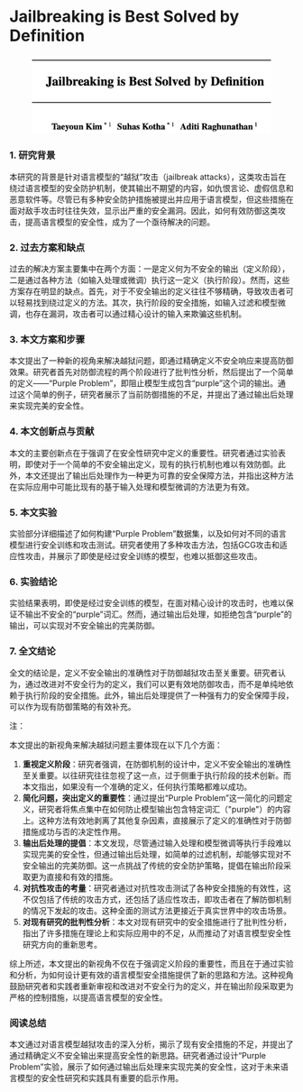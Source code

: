 # Jailbreaking is Best Solved by Definition

<figure><img src="../.gitbook/assets/image (5) (1) (1) (1) (1) (1) (1) (1) (1) (1) (1) (1) (1) (1) (1) (1) (1) (1) (1) (1) (1).png" alt=""><figcaption></figcaption></figure>

### 1. 研究背景

本研究的背景是针对语言模型的“越狱”攻击（jailbreak attacks），这类攻击旨在绕过语言模型的安全防护机制，使其输出不期望的内容，如仇恨言论、虚假信息和恶意软件等。尽管已有多种安全防护措施被提出并应用于语言模型，但这些措施在面对敌手攻击时往往失效，显示出严重的安全漏洞。因此，如何有效防御这类攻击，提高语言模型的安全性，成为了一个亟待解决的问题。

### 2. 过去方案和缺点

过去的解决方案主要集中在两个方面：一是定义何为不安全的输出（定义阶段），二是通过各种方法（如输入处理或微调）执行这一定义（执行阶段）。然而，这些方案存在明显的缺点。首先，对于不安全输出的定义往往不够精确，导致攻击者可以轻易找到绕过定义的方法。其次，执行阶段的安全措施，如输入过滤和模型微调，也存在漏洞，攻击者可以通过精心设计的输入来欺骗这些机制。

### 3. 本文方案和步骤

本文提出了一种新的视角来解决越狱问题，即通过精确定义不安全响应来提高防御效果。研究者首先对防御流程的两个阶段进行了批判性分析，然后提出了一个简单的定义——“Purple Problem”，即阻止模型生成包含“purple”这个词的输出。通过这个简单的例子，研究者展示了当前防御措施的不足，并提出了通过输出后处理来实现完美的安全性。

### 4. 本文创新点与贡献

本文的主要创新点在于强调了在安全性研究中定义的重要性。研究者通过实验表明，即使对于一个简单的不安全输出定义，现有的执行机制也难以有效防御。此外，本文还提出了输出后处理作为一种更为可靠的安全保障方法，并指出这种方法在实际应用中可能比现有的基于输入处理和模型微调的方法更为有效。

### 5. 本文实验

实验部分详细描述了如何构建“Purple Problem”数据集，以及如何对不同的语言模型进行安全训练和攻击测试。研究者使用了多种攻击方法，包括GCG攻击和适应性攻击，并展示了即使是经过安全训练的模型，也难以抵御这些攻击。

### 6. 实验结论

实验结果表明，即使是经过安全训练的模型，在面对精心设计的攻击时，也难以保证不输出不安全的“purple”词汇。然而，通过输出后处理，如拒绝包含“purple”的输出，可以实现对不安全输出的完美防御。

### 7. 全文结论

全文的结论是，定义不安全输出的准确性对于防御越狱攻击至关重要。研究者认为，通过改进对不安全行为的定义，我们可以更有效地防御攻击，而不是单纯地依赖于执行阶段的安全措施。此外，输出后处理提供了一种强有力的安全保障手段，可以作为现有防御策略的有效补充。



注：

本文提出的新视角来解决越狱问题主要体现在以下几个方面：

1. **重视定义阶段**：研究者强调，在防御机制的设计中，定义不安全输出的准确性至关重要。以往研究往往忽视了这一点，过于侧重于执行阶段的技术创新。而本文指出，如果没有一个准确的定义，任何执行策略都难以成功。
2. **简化问题，突出定义的重要性**：通过提出“Purple Problem”这一简化的问题定义，研究者将焦点集中在如何防止模型输出包含特定词汇（"purple"）的内容上。这种方法有效地剥离了其他复杂因素，直接展示了定义的准确性对于防御措施成功与否的决定性作用。
3. **输出后处理的提倡**：本文发现，尽管通过输入处理和模型微调等执行手段难以实现完美的安全性，但通过输出后处理，如简单的过滤机制，却能够实现对不安全输出的完美防御。这一点挑战了传统的安全防护策略，提倡在输出阶段采取更为直接和有效的措施。
4. **对抗性攻击的考量**：研究者通过对抗性攻击测试了各种安全措施的有效性，这不仅包括了传统的攻击方式，还包括了适应性攻击，即攻击者在了解防御机制的情况下发起的攻击。这种全面的测试方法更接近于真实世界中的攻击场景。
5. **对现有研究的批判性分析**：本文对现有研究中的安全措施进行了批判性分析，指出了许多措施在理论上和实际应用中的不足，从而推动了对语言模型安全性研究方向的重新思考。

综上所述，本文提出的新视角不仅在于强调定义阶段的重要性，而且在于通过实验和分析，为如何设计更有效的语言模型安全措施提供了新的思路和方法。这种视角鼓励研究者和实践者重新审视和改进对不安全行为的定义，并在输出阶段采取更为严格的控制措施，以提高语言模型的安全性。





### 阅读总结

本文通过对语言模型越狱攻击的深入分析，揭示了现有安全措施的不足，并提出了通过精确定义不安全输出来提高安全性的新思路。研究者通过设计“Purple Problem”实验，展示了如何通过输出后处理来实现完美的安全性，这对于未来语言模型的安全性研究和实践具有重要的启示作用。
